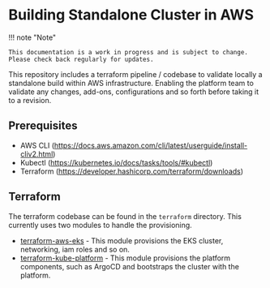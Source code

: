 # Building Standalone Cluster in AWS

!!! note "Note"

    This documentation is a work in progress and is subject to change. Please check back regularly for updates.

This repository includes a terraform pipeline / codebase to validate locally a standalone build within AWS infrastructure. Enabling the platform team to validate any changes, add-ons, configurations and so forth before taking it to a revision.

## Prerequisites

- AWS CLI (<https://docs.aws.amazon.com/cli/latest/userguide/install-cliv2.html>)
- Kubectl (<https://kubernetes.io/docs/tasks/tools/#kubectl>)
- Terraform (<https://developer.hashicorp.com/terraform/downloads>)

## Terraform

The terraform codebase can be found in the `terraform` directory. This currently uses two modules to handle the provisioning.

- [terraform-aws-eks](https://github.com/gambol99/terraform-aws-eks) - This module provisions the EKS cluster, networking, iam roles and so on.
- [terraform-kube-platform](https://github.com/gambol99/terraform-kube-platform) - This module provisions the platform components, such as ArgoCD and bootstraps the cluster with the platform.
